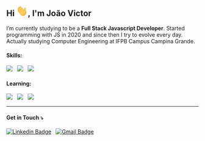 ## Hi <img src="https://raw.githubusercontent.com/ABSphreak/ABSphreak/master/gifs/Hi.gif" width="30px">, I'm João Victor

I’m currently studying to be a **Full Stack Javascript Developer**. Started programming with JS in 2020 and since then I try to evolve every day.
Actually studying Computer Engineering at IFPB Campus Campina Grande.

#### Skills: <br>
<img height="20" src="https://devicon.dev/devicon.git/icons/html5/html5-original.svg"> &nbsp;
<img height="20" src="https://devicon.dev/devicon.git/icons/css3/css3-original.svg"> &nbsp;
<img height="20" src="https://devicon.dev/devicon.git/icons/javascript/javascript-original.svg">

#### Learning: <br>
<img height="20" src="https://devicon.dev/devicon.git/icons/nodejs/nodejs-original.svg"> &nbsp;
<img height="20" src="https://devicon.dev/devicon.git/icons/typescript/typescript-original.svg"> &nbsp;
<img height="20" src="https://devicon.dev/devicon.git/icons/react/react-original.svg">

<hr>

#### Get in Touch ⤵️

[![Linkedin Badge](https://img.shields.io/badge/linkedin%20-%230077B5.svg?&style=for-the-badge&logo=linkedin&logoColor=white)](https://www.linkedin.com/in/joaovictornsv/) &nbsp;
[![Gmail Badge](https://img.shields.io/badge/GMAIL-%23DC322F.svg?&style=for-the-badge&logo=gmail&logoColor=white)](mailto:joaovictornsv@gmail.com)
